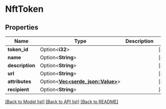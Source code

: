# NftToken

## Properties

Name | Type | Description | Notes
------------ | ------------- | ------------- | -------------
**token_id** | Option<**i32**> |  | [optional]
**name** | Option<**String**> |  | [optional]
**description** | Option<**String**> |  | [optional]
**url** | Option<**String**> |  | [optional]
**attributes** | Option<[**Vec<serde_json::Value>**](serde_json::Value.md)> |  | [optional]
**recipient** | Option<**String**> |  | [optional]

[[Back to Model list]](../README.md#documentation-for-models) [[Back to API list]](../README.md#documentation-for-api-endpoints) [[Back to README]](../README.md)


